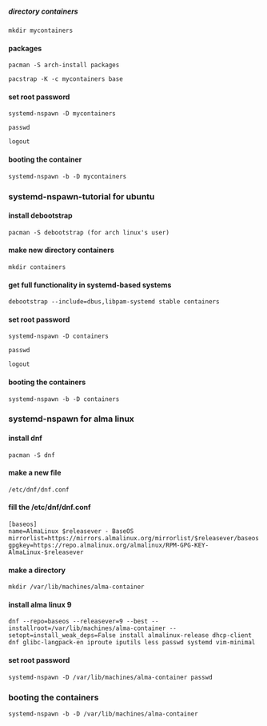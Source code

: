 
##### directory containers
```
mkdir mycontainers
```
#### packages
```
pacman -S arch-install packages
```
```
pacstrap -K -c mycontainers base 
```
#### set root password
```
systemd-nspawn -D mycontainers
```
```
passwd
```
```
logout
```
#### booting the container
```
systemd-nspawn -b -D mycontainers
```


### systemd-nspawn-tutorial for ubuntu
#### install debootstrap
```
pacman -S debootstrap (for arch linux's user)
```
#### make new directory containers
```
mkdir containers
```
#### get full functionality in systemd-based systems
```
debootstrap --include=dbus,libpam-systemd stable containers
```
#### set root password
```
systemd-nspawn -D containers
```
```
passwd
```
```
logout
```
####  booting the containers
```
systemd-nspawn -b -D containers
```


### systemd-nspawn for alma linux
#### install dnf
```
pacman -S dnf
```
#### make a new file
```
/etc/dnf/dnf.conf
```
#### fill the /etc/dnf/dnf.conf
```
[baseos]
name=AlmaLinux $releasever - BaseOS
mirrorlist=https://mirrors.almalinux.org/mirrorlist/$releasever/baseos
gpgkey=https://repo.almalinux.org/almalinux/RPM-GPG-KEY-AlmaLinux-$releasever
```
#### make a directory
```
mkdir /var/lib/machines/alma-container
```
#### install alma linux 9
```
dnf --repo=baseos --releasever=9 --best --installroot=/var/lib/machines/alma-container --setopt=install_weak_deps=False install almalinux-release dhcp-client dnf glibc-langpack-en iproute iputils less passwd systemd vim-minimal
```
#### set root password
```
systemd-nspawn -D /var/lib/machines/alma-container passwd
```
### booting the containers
```
systemd-nspawn -b -D /var/lib/machines/alma-container
```